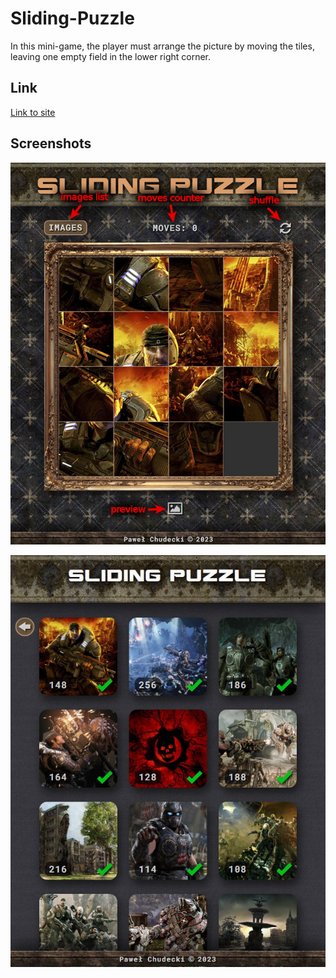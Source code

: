 # Sliding-Puzzle
In this mini-game, the player must arrange the picture by moving the tiles, leaving one empty field in the lower right corner.

## Link

[Link to site](https://soulrvr29.github.io/Slider-Puzzle/)

## Screenshots

![](main-screen.jpg)

![](images-list.jpg)
